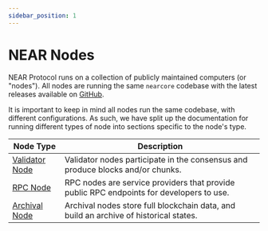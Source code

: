 ```yaml
---
sidebar_position: 1
---
```


# NEAR Nodes

NEAR Protocol runs on a collection of publicly maintained computers (or "nodes"). All nodes are running the same `nearcore` codebase with the latest releases available on [GitHub](https://github.com/near/nearcore/releases/).

It is important to keep in mind all nodes run the same codebase, with different configurations. As such, we have split up the documentation for running different types of node into sections specific to the node's type.

| Node Type | Description |
|-----------|-------------|
| [Validator Node](/validator)   | Validator nodes participate in the consensus and produce blocks and/or chunks.          |
| [RPC Node](/rpc)               | RPC nodes are service providers that provide public RPC endpoints for developers to use.           |
| [Archival Node](/archival)     | Archival nodes store full blockchain data, and build an archive of historical states.           |

